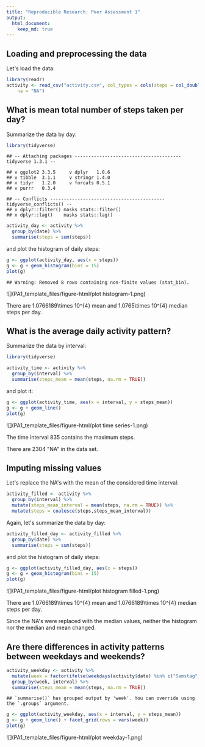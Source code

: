 ```yaml
---
title: "Reproducible Research: Peer Assessment 1"
output: 
  html_document:
    keep_md: true
---
```



## Loading and preprocessing the data

Let's load the data:  


```r
library(readr)
activity <- read_csv("activity.csv", col_types = cols(steps = col_double()), 
    na = "NA")
```

## What is mean total number of steps taken per day?

Summarize the data by day:  


```r
library(tidyverse)
```

```
## -- Attaching packages --------------------------------------- tidyverse 1.3.1 --
```

```
## v ggplot2 3.3.5     v dplyr   1.0.6
## v tibble  3.1.1     v stringr 1.4.0
## v tidyr   1.2.0     v forcats 0.5.1
## v purrr   0.3.4
```

```
## -- Conflicts ------------------------------------------ tidyverse_conflicts() --
## x dplyr::filter() masks stats::filter()
## x dplyr::lag()    masks stats::lag()
```

```r
activity_day <- activity %>%
  group_by(date) %>%
  summarise(steps = sum(steps))
```

and plot the histogram of daily steps:  


```r
g <- ggplot(activity_day, aes(x = steps)) 
g <- g + geom_histogram(bins = 15)
plot(g)
```

```
## Warning: Removed 8 rows containing non-finite values (stat_bin).
```

![](PA1_template_files/figure-html/plot histogram-1.png)<!-- -->

There are 1.0766189\times 10^{4} mean and 1.0765\times 10^{4} median steps per day.  

## What is the average daily activity pattern?

Summarize the data by interval:  


```r
library(tidyverse)

activity_time <- activity %>%
  group_by(interval) %>%
  summarise(steps_mean = mean(steps, na.rm = TRUE))
```

and plot it:  


```r
g <- ggplot(activity_time, aes(x = interval, y = steps_mean)) 
g <- g + geom_line()
plot(g)
```

![](PA1_template_files/figure-html/plot time series-1.png)<!-- -->
  
  
The time interval 835 contains the maximum steps.  

There are 2304 "NA" in the data set.  

## Imputing missing values

Let's replace the NA's with the mean of the considered time interval:


```r
activity_filled <- activity %>%
  group_by(interval) %>%
  mutate(steps_mean_interval = mean(steps, na.rm = TRUE)) %>%
  mutate(steps = coalesce(steps,steps_mean_interval))
```

Again, let's summarize the data by day:  


```r
activity_filled_day <- activity_filled %>%
  group_by(date) %>%
  summarise(steps = sum(steps))
```

and plot the histogram of daily steps:  


```r
g <- ggplot(activity_filled_day, aes(x = steps)) 
g <- g + geom_histogram(bins = 15)
plot(g)
```

![](PA1_template_files/figure-html/plot histogram filled-1.png)<!-- -->

There are 1.0766189\times 10^{4} mean and 1.0766189\times 10^{4} median steps per day.  

Since the NA's were replaced with the median values, neither the histogram nor the median and mean changed.  

## Are there differences in activity patterns between weekdays and weekends?


```r
activity_weekday <- activity %>%
  mutate(week = factor(ifelse(weekdays(activity$date) %in% c("Samstag", "Sonntag"), "weekend", "weekday"))) %>%
  group_by(week, interval) %>%
  summarise(steps_mean = mean(steps, na.rm = TRUE))
```

```
## `summarise()` has grouped output by 'week'. You can override using the `.groups` argument.
```


```r
g <- ggplot(activity_weekday, aes(x = interval, y = steps_mean))
g <- g + geom_line() + facet_grid(rows = vars(week))
plot(g)
```

![](PA1_template_files/figure-html/plot weekday-1.png)<!-- -->
